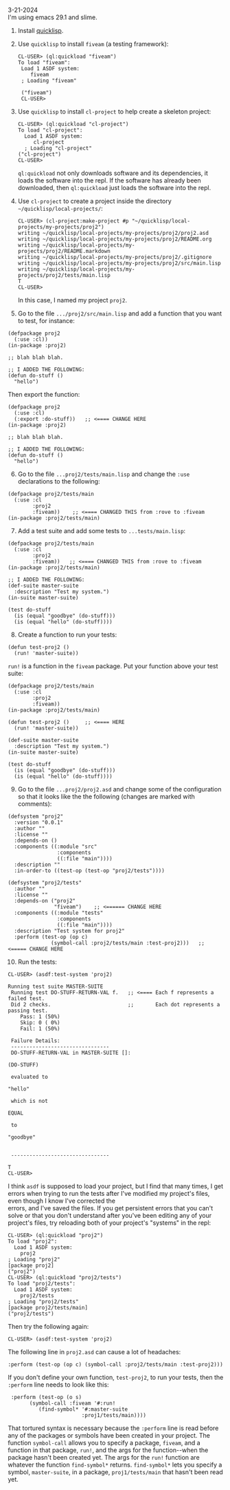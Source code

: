3-21-2024  
I'm using emacs 29.1 and slime.

1. Install [quicklisp](https://www.quicklisp.org/beta/).

2. Use `quicklisp` to install `fiveam` (a testing framework):
   ```
   CL-USER> (ql:quickload "fiveam")
   To load "fiveam":
    Load 1 ASDF system:
       fiveam
    ; Loading "fiveam"

    ("fiveam")
    CL-USER>
    ```
3. Use `quicklisp` to install `cl-project` to help create a skeleton project:

   ```
   CL-USER> (ql:quickload "cl-project")
   To load "cl-project":
     Load 1 ASDF system:
        cl-project
     ; Loading "cl-project"
   ("cl-project")
   CL-USER>
   ```

   `ql:quickload` not only downloads software and its dependencies, it loads the software into the repl.
    If the software has already been downloaded, then `ql:quickload` just loads the software into the repl.

4. Use `cl-project` to create a project inside the directory `~/quicklisp/local-projects/`:
   ```
   CL-USER> (cl-project:make-project #p "~/quicklisp/local-projects/my-projects/proj2")
   writing ~/quicklisp/local-projects/my-projects/proj2/proj2.asd
   writing ~/quicklisp/local-projects/my-projects/proj2/README.org
   writing ~/quicklisp/local-projects/my-projects/proj2/README.markdown
   writing ~/quicklisp/local-projects/my-projects/proj2/.gitignore
   writing ~/quicklisp/local-projects/my-projects/proj2/src/main.lisp
   writing ~/quicklisp/local-projects/my-projects/proj2/tests/main.lisp
   T
   CL-USER>
   ```
   In this case, I named my project `proj2`.

   
5. Go to the file `.../proj2/src/main.lisp` and add a function that you want to test, for instance:

```
(defpackage proj2
  (:use :cl))
(in-package :proj2)

;; blah blah blah.

;; I ADDED THE FOLLOWING:
(defun do-stuff ()
  "hello")
```
   Then export the function:
```
(defpackage proj2
  (:use :cl)
  (:export :do-stuff))   ;; <==== CHANGE HERE
(in-package :proj2)

;; blah blah blah.

;; I ADDED THE FOLLOWING:
(defun do-stuff ()
  "hello")
```
6. Go to the file `...proj2/tests/main.lisp` and change the `:use` declarations to the following:
```
(defpackage proj2/tests/main
  (:use :cl
        :proj2
        :fiveam))    ;; <==== CHANGED THIS from :rove to :fiveam
(in-package :proj2/tests/main)
```

7.  Add a test suite and add some tests to `...tests/main.lisp`:
```
(defpackage proj2/tests/main
  (:use :cl
        :proj2
        :fiveam))   ;; <==== CHANGED THIS from :rove to :fiveam
(in-package :proj2/tests/main)

;; I ADDED THE FOLLOWING:
(def-suite master-suite
  :description "Test my system.")
(in-suite master-suite)

(test do-stuff
  (is (equal "goodbye" (do-stuff)))
  (is (equal "hello" (do-stuff))))
```

8. Create a function to run your tests:
```
(defun test-proj2 ()
  (run! 'master-suite))
```
`run!` is a function in the `fiveam` package. Put your function above your test suite:
```
(defpackage proj2/tests/main
  (:use :cl
        :proj2
        :fiveam))
(in-package :proj2/tests/main)

(defun test-proj2 ()     ;; <==== HERE
  (run! 'master-suite))

(def-suite master-suite
  :description "Test my system.")
(in-suite master-suite)

(test do-stuff
  (is (equal "goodbye" (do-stuff)))
  (is (equal "hello" (do-stuff))))
```


9. Go to the file  `...proj2/proj2.asd` and change some of the configuration so that it looks like the
   the following (changes are marked with comments):

```
(defsystem "proj2"
  :version "0.0.1"
  :author ""
  :license ""
  :depends-on ()
  :components ((:module "src"
                :components
                ((:file "main"))))
  :description ""
  :in-order-to ((test-op (test-op "proj2/tests"))))

(defsystem "proj2/tests"
  :author ""
  :license ""
  :depends-on ("proj2"
               "fiveam")    ;; <====== CHANGE HERE
  :components ((:module "tests"
                :components
                ((:file "main"))))
  :description "Test system for proj2"
  :perform (test-op (op c)
              (symbol-call :proj2/tests/main :test-proj2)))   ;; <===== CHANGE HERE
```

10.  Run the tests:

```
CL-USER> (asdf:test-system 'proj2)

Running test suite MASTER-SUITE
 Running test DO-STUFF-RETURN-VAL f.   ;; <==== Each f represents a failed test. 
 Did 2 checks.                         ;;       Each dot represents a passing test.
    Pass: 1 (50%)
    Skip: 0 ( 0%)
    Fail: 1 (50%)

 Failure Details:
 --------------------------------
 DO-STUFF-RETURN-VAL in MASTER-SUITE []: 
      
(DO-STUFF)

 evaluated to 

"hello"

 which is not 

EQUAL

 to 

"goodbye"


 --------------------------------

T
CL-USER>
```

I think `asdf` is supposed to load your project, but I find that many times, I get errors when
trying to run the tests after I've modified my project's files, even though I know I've corrected the  
errors, and I've saved the files.  If you get persistent errors that you can't solve or that you don't 
understand after you've been editing any of your project's files, try reloading both of your 
project's "systems" in the repl:
```
CL-USER> (ql:quickload "proj2")
To load "proj2":
  Load 1 ASDF system:
    proj2
; Loading "proj2"
[package proj2]
("proj2")
CL-USER> (ql:quickload "proj2/tests")
To load "proj2/tests":
  Load 1 ASDF system:
    proj2/tests
; Loading "proj2/tests"
[package proj2/tests/main]
("proj2/tests")
```

Then try the following again:
```
CL-USER> (asdf:test-system 'proj2)
```

The following line in `proj2.asd` can cause a lot of headaches:

```
:perform (test-op (op c) (symbol-call :proj2/tests/main :test-proj2)))
```

If you don't define your own function, `test-proj2`, to run your tests, then the `:perform`
line needs to look like this:
```
 :perform (test-op (o s)
       (symbol-call :fiveam '#:run!
          (find-symbol* '#:master-suite
                        :proj1/tests/main))))
```
That tortured syntax is necessary because the `:perform` line is read before any of the packages or symbols have 
been created in your project.  The function `symbol-call` allows you to specify a package, `fiveam`, and a 
function in that package, `run!`, and the args for the function--when the package hasn't been created yet.
The args for the `run!` function are whatever the function `find-symbol*` returns.  `find-symbol*` lets you
specify a symbol, `master-suite`, in a package, `proj1/tests/main` that hasn't been read yet.




